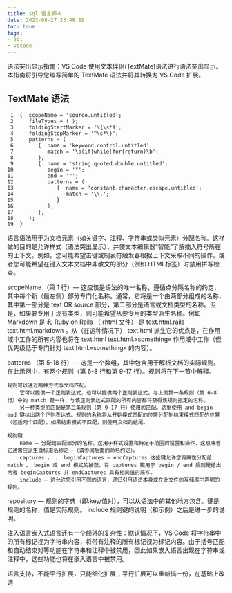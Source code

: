 ```yaml
---
title: sql 语言脚本
date: 2023-08-27 23:48:19
toc: true 
tags:
- sql
- vscode
---
```


语法突出显示指南：VS Code 使用文本伴侣(TextMate)语法进行语法突出显示。本指南将引导您编写简单的 TextMate 语法并将其转换为 VS Code 扩展。

## TextMate 语法

```
 1  {  scopeName = 'source.untitled';
 2     fileTypes = ( );
 3     foldingStartMarker = '\{\s*$';
 4     foldingStopMarker = '^\s*\}';
 5     patterns = (
 6        {  name = 'keyword.control.untitled';
 7           match = '\b(if|while|for|return)\b';
 8        },
 9        {  name = 'string.quoted.double.untitled';
10           begin = '"';
11           end = '"';
12           patterns = ( 
13              {  name = 'constant.character.escape.untitled';
14                 match = '\\.';
15              }
16           );
17        },
18     );
19  }
```

语言语法用于为文档元素（如关键字、注释、字符串或类似元素）分配名称。这样做的目的是允许样式（语法突出显示），并使文本编辑器“智能”了解插入符号所在的上下文。例如，您可能希望击键或制表符触发器根据上下文采取不同的操作，或者您可能希望在键入文本文档中非散文的部分（例如.HTML标签）时禁用拼写检查。

scopeName （第 1 行）— 这应该是语法的唯一名称，遵循点分隔名称的约定，其中每个新（最左侧）部分专门化名称。通常，它将是一个由两部分组成的名称，其中第一部分是 text OR source 部分，第二部分是语言或文档类型的名称。但是，如果要专用于现有类型，则可能希望从要专用的类型派生名称。例如 Markdown 是 和 Ruby on Rails （ rhtml 文件） 是 text.html.rails text.html.markdown 。从（在这种情况下） text.html 派生它的优点是，在作用域中工作的所有内容也将在 text.html text.html.«something» 作用域中工作（但优先级低于专门针对 text.html.«something» 的内容）。

patterns （第 5-18 行）— 这是一个数组，其中包含用于解析文档的实际规则。在此示例中，有两个规则（第 6-8 行和第 9-17 行）。规则将在下一节中解释。

    规则可以通过两种方式与文档匹配。
        它可以提供一个正则表达式，也可以提供两个正则表达式。与上面第一条规则（第 6-8 行）中的 match 键一样，与该正则表达式匹配的所有内容都将获得该规则指定的名称。
        另一种类型的匹配是第二条规则（第 9-17 行）使用的匹配。这里使用 and begin end 键给出两个正则表达式。规则的名称将从开始模式匹配的位置分配到结束模式匹配的位置（包括两个匹配）。如果结束模式不匹配，则使用文档的结尾。
    
    规则键
        name — 分配给匹配部分的名称。这用于样式设置和特定于范围的设置和操作，这意味着它通常应派生自标准名称之一（请参阅后面的命名约定）。
        captures ， ， beginCaptures — endCaptures 这些键允许您将属性分配给 match 、 begin 或 end 模式的捕获。将 captures 键用于 begin / end 规则是给出两者 beginCaptures 并 endCaptures 具有相同值的简写。
        include — 这允许您引用不同的语言，递归引用语法本身或在此文件的存储库中声明的规则。





repository — 规则的字典（即.key/值对），可以从语法中的其他地方包含。键是规则的名称，值是实际规则。 include 规则键的说明（和示例）之后是进一步的说明。



注入语言嵌入式语言还有一个额外的复杂性：默认情况下，VS Code 将字符串中的所有标记视为字符串内容，将带有注释的所有标记视为标记内容。由于括号匹配和自动结束对等功能在字符串和注释中被禁用，因此如果嵌入语言出现在字符串或注释中，这些功能也将在嵌入语言中被禁用。

语言支持，不能平行扩展，只能细化扩展；平行扩展可以重新搞一份，在基础上改造


